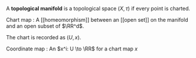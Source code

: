 A **topological manifold** is a topological space $(X, \tau)$ if every point is charted.

Chart map
: A [[homeomorphism]] between an [[open set]] on the manifold and an open subset of $\RR^d$.

The chart is recorded as $(U, x)$.

Coordinate map
: An $x^i: U \to \RR$ for a chart map $x$